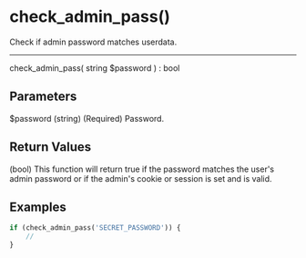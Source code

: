 # check_admin_pass()

Check if admin password matches userdata.

---

check_admin_pass( string $password ) : bool

## Parameters

$password (string) (Required) Password.

## Return Values

(bool) This function will return true if the password matches the user's admin password or if the admin's cookie or session is set and is valid.

## Examples

```php
if (check_admin_pass('SECRET_PASSWORD')) {
    //
}
```
